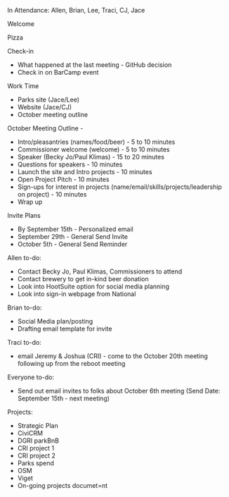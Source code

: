 In Attendance: Allen, Brian, Lee, Traci, CJ, Jace

Welcome

Pizza

Check-in
  - What happened at the last meeting - GitHub decision
  - Check in on BarCamp event

Work Time
  - Parks site (Jace/Lee)
  - Website (Jace/CJ)
  - October meeting outline

October Meeting Outline - 
  - Intro/pleasantries (names/food/beer) - 5 to 10 minutes
  - Commissioner welcome (welcome) - 5 to 10 minutes
  - Speaker (Becky Jo/Paul Klimas) - 15 to 20 minutes
  - Questions for speakers - 10 minutes
  - Launch the site and Intro projects - 10 minutes
  - Open Project Pitch - 10 minutes
  - Sign-ups for interest in projects (name/email/skills/projects/leadership on project) - 10 minutes
  - Wrap up

Invite Plans
  - By September 15th - Personalized email
  - September 29th - General Send Invite
  - October 5th - General Send Reminder

Allen to-do:
  - Contact Becky Jo, Paul Klimas, Commissioners to attend
  - Contact brewery to get in-kind beer donation
  - Look into HootSuite option for social media planning
  - Look into sign-in webpage from National

Brian to-do:
  - Social Media plan/posting
  - Drafting email template for invite

Traci to-do:
  - email Jeremy & Joshua (CRI) - come to the October 20th meeting following up from the reboot meeting

Everyone to-do:
  - Send out email invites to folks about October 6th meeting (Send Date: September 15th - next meeting)




Projects:
  - Strategic Plan
  - CiviCRM
  - DGRI parkBnB
  - CRI project 1
  - CRI project 2
  - Parks spend
  - OSM
  - Viget
  - On-going projects documet=nt
